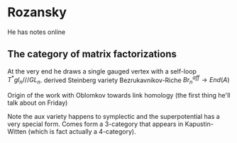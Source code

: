 # Rozansky

He has notes online

## The category of matrix factorizations 


At the very end he draws a single gauged vertex with a self-loop $T^* gl_n ///GL_n$.
derived Steinberg variety Bezrukavnikov-Riche $Br_n^{aff} \to End(A)$ 

Origin of the work with Oblomkov towards link homology (the first thing he'll talk about on Friday)

Note the aux variety happens to symplectic and the superpotential has a very special form.  Comes form a 3-category that appears in Kapustin-Witten (which is fact actually a 4-category).

